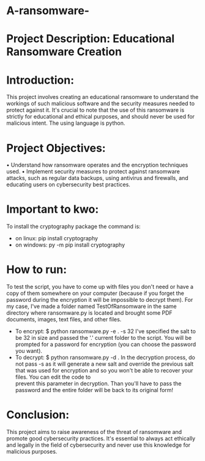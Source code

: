 # A-ransomware-
# Project Description: Educational Ransomware Creation

# Introduction:

This project involves creating an educational ransomware to understand the workings of such malicious software and the security measures needed to protect against it. It's crucial to note that the use of this ransomware is strictly for educational and ethical purposes, and should never be used for malicious intent. The using language is python.

# Project Objectives:

• Understand how ransomware operates and the encryption techniques used.
• Implement security measures to protect against ransomware attacks, such as regular data backups, using antivirus and firewalls, and educating users on cybersecurity best practices.

# Important to kwo:

To install the cryptography package the command is:

- on linux: pip install cryptography
- on windows: py -m pip install cryptography

# How to run:
To test the script, you have to come up with files you don't need or have a copy of them somewhere on your computer (because if you forget the password during the encryption it will be impossible to decrypt them). For my case, I've made a folder named TestOfRansomware in the same directory where ransomware.py is located and brought some PDF documents, images, text files, and other files.
- To encrypt:
$ python ransomware.py -e . -s 32
I've specified the salt to be 32 in size and passed the '.' current folder to the script. You will be prompted for a password for encryption (you can choose the password you want).
- To decrypt:
$ python ransomware.py -d .
In the decryption process, do not pass -s as it will generate a new salt and override the previous salt that was used for encryption and so you won't be able to recover your files. You can edit the code to     
prevent this parameter in decryption.
Than you'll have to pass the password and the entire folder will be back to its original form!





# Conclusion:

This project aims to raise awareness of the threat of ransomware and promote good cybersecurity practices. It's essential to always act ethically and legally in the field of cybersecurity and never use this knowledge for malicious purposes.


